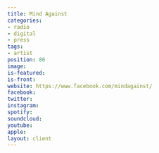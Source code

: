 ```yaml
---
title: Mind Against
categories:
- radio
- digital
- press
tags:
- artist
position: 86
image: 
is-featured: 
is-front: 
website: https://www.facebook.com/mindagainst/
facebook: 
twitter: 
instagram: 
spotify: 
soundcloud: 
youtube: 
apple: 
layout: client
---
```


